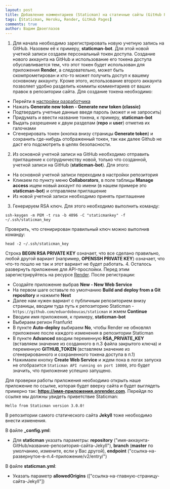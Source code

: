 ```yaml
---
layout: post
title: Добавление комментариев (Staticman) на статичные сайты (GitHub Pages). Альтернатива Heroku.
tags: [Staticman, Heroku, Render, GitHub Pages]
comments: true
author: Вадим Двоеглазов
---
```


1. Для начала необходимо зарегистрировать новую учетную запись на GitHub. Назовем её к примеру, **staticman-bot**. Для этой новой учетной записи создаем персональный токен доступа. 
Создание нового аккаунта на GitHub и использование его токена доступа обуславливается тем, что этот токен будет использован для приложения **Render**, а следовательно, может быть скомпрометирован
и кто-то может получить доступ к вашему основному аккаунту. Кроме этого, использование второго аккаунта позволяет удобно разделить коммиты комментариев от ваших правок в репозитории сайта. 
Для создание токена необходимо:
- Перейти в [настройки разработчика](https://github.com/settings/tokens)
- Нажать **Generate new token - Generate new token (classic)**
- Подтвердить учетные данные введя пароль (может и не запросить)
- Придумать и ввести название токена, к примеру, **staticman-bot**
- Выдать разрешение к двум разделам (**repo** и **user**) отметив их галочками
- Сгенерировать токен (кнопка внизу страницы **Generate token**) и сохранить где-нибудь отображенный токен, так как далее Github не даст его подсмотреть в целях безопасности.
2. Из основной учетной записи на GitHub необходимо отправить приглашение к сотрудничеству новой, только что созданной, учетной записи на GitHub (**staticman-bot**). 
Для этого:
- На основной учетной записи переходим в настройки репозитория
- Кликаем по пункту меню **Collaborators**, в поле таблицы **Manage access** ищем новый аккаунт по имени (в нашем примере это **staticman-bot**) и отправляем приглашение
- Из новой учетной записи необходимо принять приглашение
3. Генерируем RSA ключ. Для этого необходимо выполнить команду:

`ssh-keygen -m PEM -t rsa -b 4096 -C "staticmankey" -f ~/.ssh/staticman_key`

Проверить, что сгенирирован правильный ключ можно выполнив команду:

`head -2 ~/.ssh/staticman_key`

Строка **BEGIN RSA PRIVATE KEY** означает, что все сделано правильно, любой другой вариант (например, **OPENSSH PRIVATE KEY**) означает, что что-то пошло не так и этот вариант не будет работать.
4. Осталось развернуть приложение для API-прослойки. Перед этим зарегистрируйтесь на ресурсе [Render](https://render.com/). После регистрации:
- Создайте приложение выбрав **New - New Web Service**
- На первом шаге оставьте по умолчанию **Build and deploy from a Git repository** и нажмите **Next**
- Далее нам нужен вариант с публичным репозиторием внизу страницы, вводим туда путь к репозиторию Staticman - `https://github.com/eduardoboucas/staticman` и жмем **Continue**
- Вводим имя приложения, к примеру, **staticman-bot**
- Выбираем регион Franfurkt
- В пункте **Auto-deploy** выбираем **No**, чтобы Render не обновлял приложение после каждого изменения в репозитории Staticman
- В пункте **Advanced** вводим переменную **RSA_PRIVATE_KEY** (вставляем значение из созданного в п.3 файла закрытого ключа) и переменную **GITHUB_TOKEN** (вставляем значение из сгенерированного и сохраненного 
токена доступа в п.1)
- Нажимаем кнопку **Create Web Service** и ждем пока в логах запуска не отобразится `Staticman API running on port 10000`, это будет значить, что приложение успешно запущено.

Для проверки работы приложения необходимо открыть наше приложение по ссылке, которая будет вверху сайта и будет выглядеть примерно так: **https://имя-приложения.onrender.com**. 
Перейдя по ссылке мы должны увидеть приветствие Staticman:

`Hello from Staticman version 3.0.0!`

В репозитории самого статического сайта **Jekyll** тоже необходимо внести изменения.

В файле **_config.yml**:
- Для **staticman** указать параметры: **repository** ("имя-аккаунта-GitHub/название-репозитория-сайта-Jekyll"), **branch** (**master** по умолчанию, измените, если у Вас другой), 
**endpoint** ("ссылка-на-развернутое-в-п.4-приложение/v2/entry/")

В файле **staticman.yml**:
- Указать параметр **allowedOrigins** (["ссылка-на-главную-страницу-сайта-Jekyll"])
